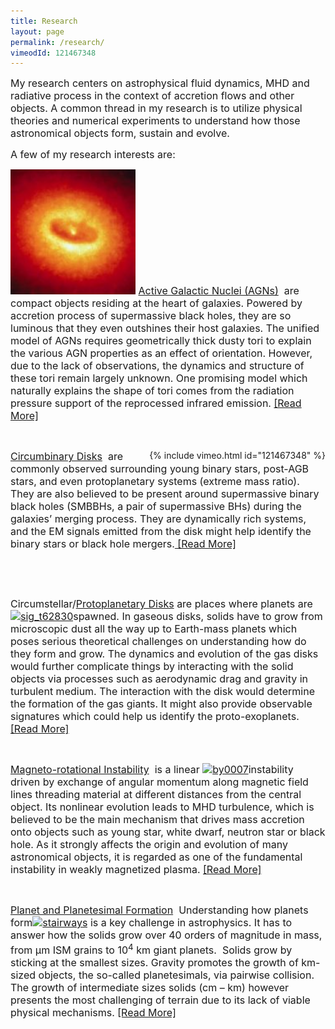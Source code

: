 ```yaml
---
title: Research
layout: page
permalink: /research/
vimeodId: 121467348
---
```

<span style="font-size: 12pt;">My research centers on astrophysical fluid dynamics, MHD and radiative process in the context of accretion flows and other objects. A common thread in my research is to utilize physical theories and numerical experiments to understand how those astronomical objects form, sustain and evolve.</span>

<span style="font-size: 12pt;">A few of my research interests are:</span>

<span style="font-size: 12pt;"><a href="/research/agn/"><img class="alignright wp-image-34" src="/assets/hs-1992-27-a-large_web-150x150.jpg" alt="hs-1992-27-a-large_web" width="200" height="200" /></a> <a href="/research/agn/">Active Galactic Nuclei (AGNs)</a>  are compact objects residing at the heart of galaxies. Powered by accretion process of supermassive black holes, they are so luminous that they even outshines their host galaxies. The unified model of AGNs requires geometrically thick dusty tori to explain the various AGN properties as an effect of orientation. However, due to the lack of observations, the dynamics and structure of these tori remain largely unknown. One promising model which naturally explains the shape of tori comes from the radiation pressure support of the reprocessed infrared emission. <a href="/research/agn">[Read More]</a><br /> </span>

&nbsp;
<div style="float: right; margin-left: 15px;">
{% include vimeo.html id="121467348" %}
</div>



<span style="font-size: 12pt;"><a href="/research/cbd">Circumbinary Disks</a>  are commonly observed surrounding young binary stars, post-AGB stars, and even protoplanetary systems (extreme mass ratio). They are also believed to be present around supermassive binary black holes (SMBBHs, a pair of supermassive BHs) during the galaxies&#8217; merging process. They are dynamically rich systems, and the EM signals emitted from the disk might help identify the binary stars or black hole mergers.<a href="/research/cbd"> [Read More]</a></span>

&nbsp;

&nbsp;

<span style="font-size: 12pt;">Circumstellar/<a href="/research/ppd">Protoplanetary Disks</a> are places where planets are <a href="/research/ppd"><img class="wp-image-117 alignright" src="/assets/sig_t62830-e1475503509991-300x300.png" alt="sig_t62830" width="200" height="200" srcset="/assets/sig_t62830-e1475503509991-300x300.png 300w, /assets/sig_t62830-e1475503509991-150x150.png 150w, /assets/sig_t62830-e1475503509991.png 534w" sizes="(max-width: 200px) 100vw, 200px" /></a>spawned. In gaseous disks, solids have to grow from microscopic dust all the way up to Earth-mass planets which poses serious theoretical challenges on understanding how do they form and grow. The dynamics and evolution of the gas disks would further complicate things by interacting with the solid objects via processes such as aerodynamic drag and gravity in turbulent medium. The interaction with the disk would determine the formation of the gas giants. It might also provide observable signatures which could help us identify the proto-exoplanets. <a href="/research/ppd">[Read More]</a><br /> </span>

&nbsp;

<span style="font-size: 12pt;"><a href="/research/mri">Magneto-rotational Instability</a>  is a linear <a href="/research/mri"><img class="alignright wp-image-127" src="/assets/By0007-e1475507338766-300x246.png" alt="by0007" width="220" height="181" srcset="/assets/By0007-e1475507338766-300x246.png 300w, /assets/By0007-e1475507338766-768x630.png 768w, /assets/By0007-e1475507338766.png 853w" sizes="(max-width: 220px) 100vw, 220px" /></a>instability driven by exchange of angular momentum along magnetic field lines threading material at different distances from the central object. Its nonlinear evolution leads to MHD turbulence, which is believed to be the main mechanism that drives mass accretion onto objects such as young star, white dwarf, neutron star or black hole. As it strongly affects the origin and evolution of many astronomical objects, it is regarded as one of the fundamental instability in weakly magnetized plasma. <a href="/research/mri">[Read More]</a> </span>

&nbsp;

<span style="font-size: 12pt;"><a href="/research/planet">Planet and Planetesimal Formation</a>  Understanding how planets form<a href="/research/planet"><img class="alignright wp-image-134" src="/assets/stairways-e1475514908630-293x300.png" alt="stairways" width="220" height="225" srcset="/assets/stairways-e1475514908630-293x300.png 293w, /assets/stairways-e1475514908630-768x787.png 768w, /assets/stairways-e1475514908630.png 774w" sizes="(max-width: 220px) 100vw, 220px" /></a> is a key challenge in astrophysics. It has to answer how the solids grow over 40 orders of magnitude in mass, from μm ISM grains to 10<sup>4</sup> km giant planets.  Solids grow by sticking at the smallest sizes. Gravity promotes the growth of km-sized objects, the so-called planetesimals, via pairwise collision. The growth of intermediate sizes solids (cm – km) however presents the most challenging of terrain due to its lack of viable physical mechanisms. <a href="/research/planet">[Read More]</a></span>
